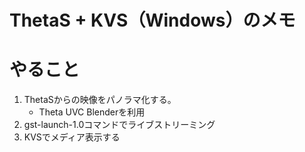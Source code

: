 # ThetaS + KVS（Windows）のメモ

# やること
1. ThetaSからの映像をパノラマ化する。
    - Theta UVC Blenderを利用
1. gst-launch-1.0コマンドでライブストリーミング
1. KVSでメディア表示する
